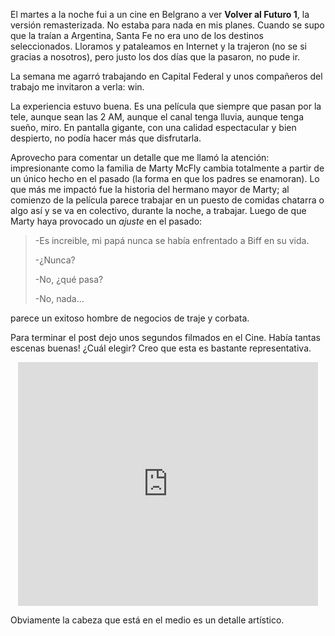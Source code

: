 <html><body><p>El martes a la noche fui a un cine en Belgrano a ver <strong>Volver al Futuro 1</strong>, la versión remasterizada. No estaba para nada en mis planes. Cuando se supo que la traían a Argentina, Santa Fe no era uno de los destinos seleccionados. Lloramos y pataleamos en Internet y la trajeron (no se si gracias a nosotros), pero justo los dos días que la pasaron, no pude ir.



La semana me agarró trabajando en Capital Federal y unos compañeros del trabajo me invitaron a verla: win.



La experiencia estuvo buena. Es una película que siempre que pasan por la tele, aunque sean las 2 AM, aunque el canal tenga lluvia, aunque tenga sueño, miro. En pantalla gigante, con una calidad espectacular y bien despierto, no podía hacer más que disfrutarla.



Aprovecho para comentar un detalle que me llamó la atención: impresionante como la familia de Marty McFly cambia totalmente a partir de un único hecho en el pasado (la forma en que los padres se enamoran). Lo que más me impactó fue la historia del hermano mayor de Marty; al comienzo de la película parece trabajar en un puesto de comidas chatarra o algo así y se va en colectivo, durante la noche, a trabajar. Luego de que Marty haya provocado un <em>ajuste</em> en el pasado:

</p><blockquote>-Es increible, mi papá nunca se había enfrentado a Biff en su vida.

-¿Nunca?

-No, ¿qué pasa?

-No, nada...</blockquote>

parece un exitoso hombre de negocios de traje y corbata.



Para terminar el post dejo unos segundos filmados en el Cine. Había tantas escenas buenas! ¿Cuál elegir? Creo que esta es bastante representativa.

<center>

<iframe title="YouTube video player" width="480" height="390" src="http://www.youtube.com/embed/aFUB1nQLuD8" frameborder="0" allowfullscreen></iframe></center>



Obviamente la cabeza que está en el medio es un detalle artístico.</body></html>